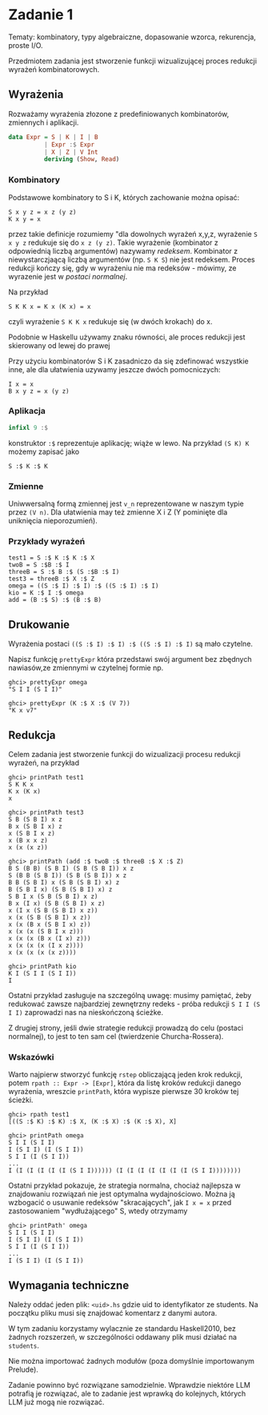 # Zadanie 1

Tematy: kombinatory, typy algebraiczne, dopasowanie wzorca, rekurencja, proste I/O.

Przedmiotem zadania jest stworzenie funkcji wizualizującej proces redukcji wyrażeń kombinatorowych.

## Wyrażenia

Rozważamy wyrażenia złozone z predefiniowanych kombinatorów, zmiennych  i aplikacji.


``` haskell
data Expr = S | K | I | B 
          | Expr :$ Expr 
          | X | Z | V Int  
          deriving (Show, Read)
```

### Kombinatory
Podstawowe kombinatory to S i K, których zachowanie można opisać:

```
S x y z = x z (y z)
K x y = x
```

przez takie definicje rozumiemy "dla dowolnych wyrażeń x,y,z, wyrażenie `S x y z` redukuje się do `x z (y z)`. Takie wyrażenie (kombinator z odpowiednią liczbą argumentów) nazywamy *redeksem*. Kombinator z niewystarczjaącą liczbą argumentów (np. `S K S`) nie jest redeksem. Proces redukcji kończy się, gdy w wyrażeniu nie ma redeksów - mówimy, ze wyrazenie jest w *postaci normalnej*.

Na przykład

```
S K K x = K x (K x) = x
```
czyli wyrażenie `S K K x` redukuje się (w dwóch krokach) do x.

Podobnie w Haskellu używamy znaku równości, ale proces redukcji jest skierowany od lewej do prawej

Przy użyciu kombinatorów S i K zasadniczo da się zdefinować wszystkie inne, ale dla ułatwienia uzywamy jeszcze dwóch pomocniczych:

```
I x = x
B x y z = x (y z)
```

### Aplikacja

``` haskell 
infixl 9 :$
```

konstruktor `:$` reprezentuje aplikację; wiąże w lewo.
Na przykład `(S K) K` możemy zapisać jako

```
S :$ K :$ K
```

### Zmienne

Uniwwersalną formą zmiennej jest `v_n` reprezentowane w naszym typie przez `(V n)`. Dla ułatwienia may też zmienne X i Z (Y pominięte dla uniknięcia nieporozumień).

### Przykłady wyrażeń

```
test1 = S :$ K :$ K :$ X
twoB = S :$B :$ I
threeB = S :$ B :$ (S :$B :$ I)
test3 = threeB :$ X :$ Z
omega = ((S :$ I) :$ I) :$ ((S :$ I) :$ I)
kio = K :$ I :$ omega
add = (B :$ S) :$ (B :$ B)
```

## Drukowanie

Wyrażenia postaci `((S :$ I) :$ I) :$ ((S :$ I) :$ I)` są mało czytelne.

Napisz funkcję `prettyExpr` która przedstawi swój argument bez zbędnych nawiasów,ze zmiennymi w czytelnej formie np.

```
ghci> prettyExpr omega
"S I I (S I I)"

ghci> prettyExpr (K :$ X :$ (V 7))
"K x v7"
```

## Redukcja 

Celem zadania jest stworzenie funkcji do wizualizacji procesu redukcji wyrażeń, na przykład

```
ghci> printPath test1
S K K x
K x (K x)
x

ghci> printPath test3
S B (S B I) x z
B x (S B I x) z
x (S B I x z)
x (B x x z)
x (x (x z))

ghci> printPath (add :$ twoB :$ threeB :$ X :$ Z)
B S (B B) (S B I) (S B (S B I)) x z
S (B B (S B I)) (S B (S B I)) x z
B B (S B I) x (S B (S B I) x) z
B (S B I x) (S B (S B I) x) z
S B I x (S B (S B I) x z)
B x (I x) (S B (S B I) x z)
x (I x (S B (S B I) x z))
x (x (S B (S B I) x z))
x (x (B x (S B I x) z))
x (x (x (S B I x z)))
x (x (x (B x (I x) z)))
x (x (x (x (I x z))))
x (x (x (x (x z))))

ghci> printPath kio
K I (S I I (S I I))
I
```

Ostatni przykład zasługuje na szczególną uwagę: musimy pamiętać, żeby redukować zawsze najbardziej zewnętrzny redeks - próba redukcji `S I I (S I I)` zaprowadzi nas na nieskończoną ścieżke.

Z drugiej strony, jeśli dwie strategie redukcji prowadzą do celu (postaci normalnej),
to jest to ten sam cel (twierdzenie Churcha-Rossera).

### Wskazówki

Warto najpierw stworzyć funkcję `rstep` obliczającą jeden krok redukcji,
potem `rpath :: Expr -> [Expr]`, która da listę kroków redukcji danego wyrażenia, wreszcie `printPath`, która wypisze pierwsze 30 kroków tej ścieżki.

```
ghci> rpath test1
[((S :$ K) :$ K) :$ X, (K :$ X) :$ (K :$ X), X]

ghci> printPath omega
S I I (S I I)
I (S I I) (I (S I I))
S I I (I (S I I))
...
I (I (I (I (I (I (S I I)))))) (I (I (I (I (I (I (I (S I I))))))))
```

Ostatni przykład pokazuje, że strategia normalna, chociaż najlepsza w znajdowaniu rozwiązań nie jest optymalna wydajnościowo. Można ją wzbogacić o usuwanie redeksów "skracających", jak `I x = x` przed zastosowaniem "wydłużającego" S, wtedy otrzymamy

```
ghci> printPath' omega
S I I (S I I)
I (S I I) (I (S I I))
S I I (I (S I I))
...
I (S I I) (I (S I I))
```

## Wymagania techniczne

Należy oddać jeden plik: `<uid>.hs` gdzie uid to identyfikator ze students. Na początku pliku musi się znajdować komentarz z danymi autora.

W tym zadaniu korzystamy wylacznie ze standardu Haskell2010, bez żadnych rozszerzeń,
w szczególności oddawany plik musi działać na `students`.

Nie można importować żadnych modułów (poza domyślnie importowanym Prelude). 

Zadanie powinno być rozwiązane samodzielnie. Wprawdzie niektóre LLM potrafią je rozwiązać, ale to zadanie jest wprawką do kolejnych, których LLM już mogą nie rozwiązać.

